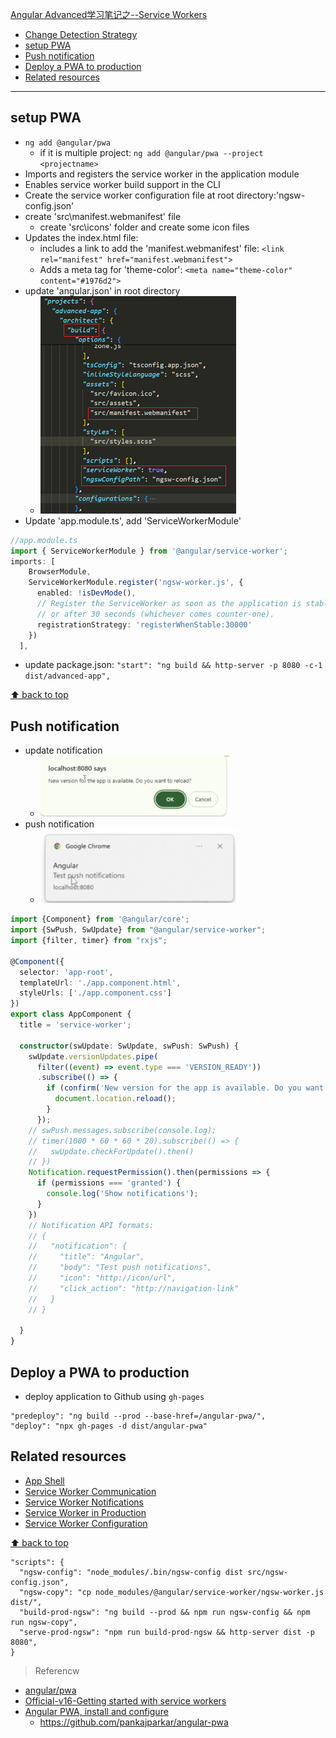 [Angular Advanced学习笔记之--Service Workers](#top)

- [Change Detection Strategy](#change-detection-strategy)
- [setup PWA](#setup-pwa)
- [Push notification](#push-notification)
- [Deploy a PWA to production](#deploy-a-pwa-to-production)
- [Related resources](#related-resources)
-------------------------------------

## setup PWA

- `ng add @angular/pwa`
  - if it is multiple project: `ng add @angular/pwa --project <projectname>`
- Imports and registers the service worker in the application module
- Enables service worker build support in the CLI
- Create the service worker configuration file at root directory:'ngsw-config.json'
- create 'src\manifest.webmanifest' file
  - create 'src\icons\' folder and create some icon files
- Updates the index.html file:
  - includes a link to add the 'manifest.webmanifest' file: `<link rel="manifest" href="manifest.webmanifest">`
  - Adds a meta tag for 'theme-color': `<meta name="theme-color" content="#1976d2">`
- update 'angular.json' in root directory
  - ![pwangular](./images/pwangular.png)
- Update 'app.module.ts', add 'ServiceWorkerModule'

```ts
//app.module.ts
import { ServiceWorkerModule } from '@angular/service-worker';
imports: [
    BrowserModule,
    ServiceWorkerModule.register('ngsw-worker.js', {
      enabled: !isDevMode(),
      // Register the ServiceWorker as soon as the application is stable
      // or after 30 seconds (whichever comes counter-one).
      registrationStrategy: 'registerWhenStable:30000'
    })
  ],
```

- update package.json: `"start": "ng build && http-server -p 8080 -c-1 dist/advanced-app",`

[⬆ back to top](#top)

## Push notification

- update notification
  - ![pushU](./images/pushU.png)
- push notification
  - ![pushN](./images/pushN.png)

```ts
import {Component} from '@angular/core';
import {SwPush, SwUpdate} from "@angular/service-worker";
import {filter, timer} from "rxjs";

@Component({
  selector: 'app-root',
  templateUrl: './app.component.html',
  styleUrls: ['./app.component.css']
})
export class AppComponent {
  title = 'service-worker';

  constructor(swUpdate: SwUpdate, swPush: SwPush) {
    swUpdate.versionUpdates.pipe(
      filter((event) => event.type === 'VERSION_READY'))
      .subscribe(() => {
        if (confirm('New version for the app is available. Do you want to reload?')) {
          document.location.reload();
        }
      });
    // swPush.messages.subscribe(console.log);
    // timer(1000 * 60 * 60 * 20).subscribe(() => {
    //   swUpdate.checkForUpdate().then()
    // })
    Notification.requestPermission().then(permissions => {
      if (permissions === 'granted') {
        console.log('Show notifications');
      }
    })
    // Notification API formats: 
    // {
    //   "notification": {
    //     "title": "Angular",
    //     "body": "Test push notifications",
    //     "icon": "http://icon/url",
    //     "click_action": "http://navigation-link"
    //   }
    // }

  }
}

```

## Deploy a PWA to production

- deploy application to Github using `gh-pages`

```
"predeploy": "ng build --prod --base-href=/angular-pwa/",
"deploy": "npx gh-pages -d dist/angular-pwa"
```

## Related resources

- [App Shell](https://v16.angular.io/guide/app-shell)
- [Service Worker Communication](https://v16.angular.io/guide/service-worker-communications)
- [Service Worker Notifications](https://v16.angular.io/guide/service-worker-notifications)
- [Service Worker in Production](https://v16.angular.io/guide/service-worker-devops)
- [Service Worker Configuration](https://v16.angular.io/guide/service-worker-config)
  
[⬆ back to top](#top)

```
"scripts": {
  "ngsw-config": "node_modules/.bin/ngsw-config dist src/ngsw-config.json",
  "ngsw-copy": "cp node_modules/@angular/service-worker/ngsw-worker.js dist/",
  "build-prod-ngsw": "ng build --prod && npm run ngsw-config && npm run ngsw-copy",
  "serve-prod-ngsw": "npm run build-prod-ngsw && http-server dist -p 8080",
}
```

> Referencw
- [angular/pwa](https://www.npmjs.com/package/@angular/pwa)
- [Official-v16-Getting started with service workers](https://v16.angular.io/guide/service-worker-getting-started)
- [Angular PWA, install and configure](https://medium.com/ngconf/angular-pwa-install-and-configure-858dd8e9fb07)
  - https://github.com/pankajparkar/angular-pwa
